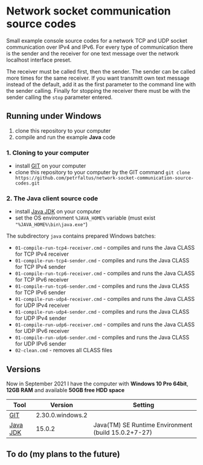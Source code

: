 # Network socket communication source codes
Small example console source codes for a network TCP and UDP socket communication over IPv4 and IPv6. For every type of communication there is the sender and the receiver for one text message over the network localhost interface preset.

The receiver must be called first, then the sender. The sender can be called more times for the same receiver. If you want transmitt own text message instead of the default, add it as the first parameter to the command line with the sender calling. Finally for stopping the receiver there must be with the sender calling the `stop` parameter entered.

## Running under Windows
1. clone this repository to your computer
2. compile and run the example **Java** code

### 1. Cloning to your computer
- install [GIT] on your computer
- clone this repository to your computer by the GIT command
  `git clone https://github.com/petrfaltus/network-socket-communication-source-codes.git`

### 2. The Java client source code
- install [Java JDK] on your computer
- set the OS environment `%JAVA_HOME%` variable (must exist `"%JAVA_HOME%\bin\java.exe"`)

The subdirectory `java` contains prepared Windows batches:
- `01-compile-run-tcp4-receiver.cmd` - compiles and runs the Java CLASS for TCP IPv4 receiver
- `01-compile-run-tcp4-sender.cmd` - compiles and runs the Java CLASS for TCP IPv4 sender
- `01-compile-run-tcp6-receiver.cmd` - compiles and runs the Java CLASS for TCP IPv6 receiver 
- `01-compile-run-tcp6-sender.cmd` - compiles and runs the Java CLASS for TCP IPv6 sender
- `01-compile-run-udp4-receiver.cmd` - compiles and runs the Java CLASS for UDP IPv4 receiver
- `01-compile-run-udp4-sender.cmd` - compiles and runs the Java CLASS for UDP IPv4 sender
- `01-compile-run-udp6-receiver.cmd` - compiles and runs the Java CLASS for UDP IPv6 receiver
- `01-compile-run-udp6-sender.cmd` - compiles and runs the Java CLASS for UDP IPv6 sender
- `02-clean.cmd` - removes all CLASS files

## Versions
Now in September 2021 I have the computer with **Windows 10 Pro 64bit**, **12GB RAM** and available **50GB free HDD space**

| Tool | Version | Setting |
| ------ | ------ | ------ |
| [GIT] | 2.30.0.windows.2 | |
| [Java JDK] | 15.0.2 | Java(TM) SE Runtime Environment (build 15.0.2+7-27) |

## To do (my plans to the future)

[GIT]: <https://git-scm.com/>
[Java JDK]: <https://www.oracle.com/java/technologies/javase-downloads.html>
